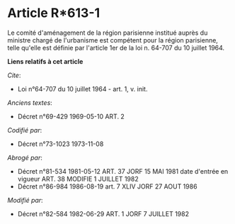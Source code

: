 # Article R*613-1

Le comité d'aménagement de la région parisienne institué auprès du ministre chargé de l'urbanisme est compétent pour la
région parisienne, telle qu'elle est définie par l'article 1er de la loi n. 64-707 du 10 juillet 1964.

**Liens relatifs à cet article**

_Cite_:

  - Loi n°64-707 du 10 juillet 1964 - art. 1, v. init.

_Anciens textes_:

  - Décret n°69-429 1969-05-10 ART. 2

_Codifié par_:

  - Décret n°73-1023 1973-11-08

_Abrogé par_:

  - Décret n°81-534 1981-05-12 ART. 37 JORF 15 MAI 1981 date d'entrée en vigueur ART. 38 MODIFIE 1 JUILLET 1982
  - Décret n°86-984 1986-08-19 art. 7 XLIV JORF 27 AOUT 1986

_Modifié par_:

  - Décret n°82-584 1982-06-29 ART. 1 JORF 7 JUILLET 1982
